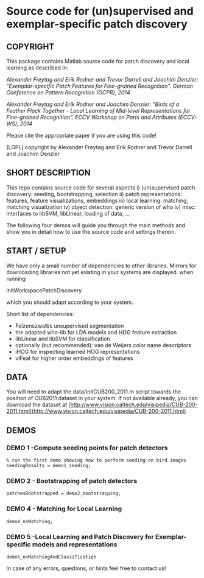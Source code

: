 # Source code for (un)supervised and exemplar-specific patch discovery


## COPYRIGHT

This package contains Matlab source code for patch discovery and local learning as described in:

*Alexander Freytag and Erik Rodner and Trevor Darrell and Joachim Denzler:
"Exemplar-specific Patch Features for Fine-grained Recognition".
German Conference on Pattern Recognition (GCPR), 2014*

*Alexander Freytag and Erik Rodner and Joachim Denzler:
"Birds of a Feather Flock Together - Local Learning of Mid-level Representations for Fine-grained Recognition".
ECCV Workshop on Parts and Attributes (ECCV-WS), 2014*

Please cite the appropriate paper if you are using this code!

(LGPL) copyright by Alexander Freytag and Erik Rodner and Trevor Darrell and Joachim Denzler



## SHORT DESCRIPTION
This repo contains source code for several aspects
i) (un)supervised patch discovery: seeding, bootstrapping, selection
ii) patch representations: features, feature visualizations, embeddings
iii) local learning: matching, matching visualization
iv) object detection: generic version of who
iv) misc: interfaces to libSVM, libLinear, loading of data, ...

The following four demos will guide you through the main methods and show 
you in detail how to use the source code and settings therein.



## START / SETUP


We have only a small number of dependencies to other libraries.
Mirrors for downloading libraries not yet existing in your systems are displayed.
when running 

initWorkspacePatchDiscovery

which you should adapt according to your system.

Short list of dependencies:
- Felzenszwalbs unsupervised segmentation
- the adapted who-lib for LDA models and HOG feature extraction
- libLinear and libSVM for classification
- optionally (but recommended): van de Weijers color name descriptors
- iHOG for inspecting learned HOG representations
- vlFeat for higher order embeddings of features





## DATA
You will need to adapt the data/initCUB200_2011.m script towards
the position of CUB2011 dataset in your system. 
If not available already, you can download the dataset
at [http://www.vision.caltech.edu/visipedia/CUB-200-2011.html](http://www.vision.caltech.edu/visipedia/CUB-200-2011.html)


## DEMOS

### DEMO 1 -Compute seeding points for patch detectors
```
% run the first demo showing how to perform seeding on bird images  
seedingResults = demo1_seeding;
```

### DEMO 2 - Bootstrapping of patch detectors
```
patchesBootstrapped = demo2_bootstrapping;
```


### DEMO 4 - Matching for Local Learning
```
demo4_nnMatching;
```

### DEMO 5 -Local Learning and Patch Discovery for Exemplar-specific models and representations
```
demo5_nnMatchingAndClassification
```





In case of any errors, questions, or hints feel free to contact us!